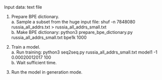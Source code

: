 Input data: text file

1. Prepare BPE dictionary.<br>
 a. Sample a subset from the huge input file: shuf -n 7848080 russia_all_addrs.txt > russia_all_addrs_small.txt<br>
 b. Make BPE dictionary: python3 prepare_bpe_dictionary.py russia_all_addrs_small.txt bpe1k 1000<br>

2. Train a model.<br>
 a. Run training: python3 seq2seq.py russia_all_addrs_small.txt model1 -1 0.00020012017 100<br>
 b. Wait sufficient time.<br>

3. Run the model in generation mode.<br>

